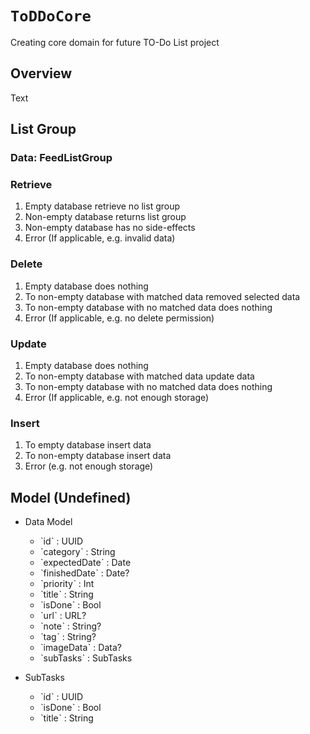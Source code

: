# ``ToDDoCore``

Creating core domain for future TO-Do List project

## Overview

<!--@START_MENU_TOKEN@-->Text<!--@END_MENU_TOKEN@-->

## List Group

### Data: FeedListGroup

### Retrieve

1. Empty database retrieve no list group
2. Non-empty database returns list group
3. Non-empty database has no side-effects
4. Error (If applicable, e.g. invalid data)

### Delete

1. Empty database does nothing
2. To non-empty database with matched data removed selected data
3. To non-empty database with no matched data does nothing
4. Error (If applicable, e.g. no delete permission)

### Update

1. Empty database does nothing
2. To non-empty database with matched data update data
3. To non-empty database with no matched data does nothing
4. Error (If applicable, e.g. not enough storage)

### Insert

1. To empty database insert data
2. To non-empty database insert data
4. Error (e.g. not enough storage)

## Model (Undefined)

- Data Model
    - ˋidˋ : UUID
    - ˋcategoryˋ : String
    - ˋexpectedDateˋ : Date
    - ˋfinishedDateˋ : Date?
    - ˋpriorityˋ : Int
    - ˋtitleˋ : String
    - ˋisDoneˋ : Bool
    - ˋurlˋ : URL?
    - ˋnoteˋ : String?
    - ˋtagˋ : String?
    - ˋimageDataˋ : Data? 
    - ˋsubTasksˋ : SubTasks 

- SubTasks
    - ˋidˋ : UUID
    - ˋisDoneˋ : Bool
    - ˋtitleˋ :  String
